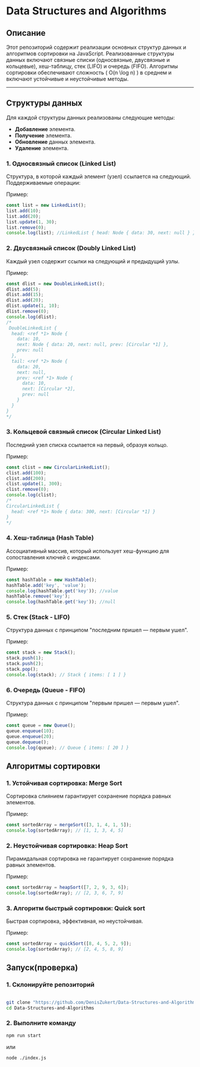 # Data Structures and Algorithms

## Описание

Этот репозиторий содержит реализации основных структур данных и алгоритмов сортировки на JavaScript. Реализованные структуры данных включают связные списки (односвязные, двусвязные и кольцевые), хеш-таблицу, стек (LIFO) и очередь (FIFO). Алгоритмы сортировки обеспечивают сложность \( O(n \log n) \) в среднем и включают устойчивые и неустойчивые методы.

---

## Структуры данных

Для каждой структуры данных реализованы следующие методы:

- **Добавление** элемента.
- **Получение** элемента.
- **Обновление** данных элемента.
- **Удаление** элемента.

### 1. Односвязный список (Linked List)

Структура, в которой каждый элемент (узел) ссылается на следующий. Поддерживаемые операции:

Пример:

```js
const list = new LinkedList();
list.add(10);
list.add(20);
list.update(1, 30);
list.remove(0);
console.log(list); //LinkedList { head: Node { data: 30, next: null } }
```

### 2. Двусвязный список (Doubly Linked List)

Каждый узел содержит ссылки на следующий и предыдущий узлы.

Пример:

```js
const dlist = new DoubleLinkedList();
dlist.add(5);
dlist.add(15);
dlist.add(20);
dlist.update(1, 10);
dlist.remove(0);
console.log(dlist);
/*
 DoubleLinkedList {
  head: <ref *1> Node {
    data: 10,
    next: Node { data: 20, next: null, prev: [Circular *1] },
    prev: null
  },
  tail: <ref *2> Node {
    data: 20,
    next: null,
    prev: <ref *1> Node {
      data: 10,
      next: [Circular *2],
      prev: null
    }
  }
} 
*/
```

### 3. Кольцевой связный список (Circular Linked List)

Последний узел списка ссылается на первый, образуя кольцо.

Пример:

```js
const clist = new CircularLinkedList();
clist.add(100);
clist.add(200);
clist.update(1, 300);
clist.remove(0);
console.log(clist);
/*
CircularLinkedList {
  head: <ref *1> Node { data: 300, next: [Circular *1] }
}
*/
```

### 4. Хеш-таблица (Hash Table)

Ассоциативный массив, который использует хеш-функцию для сопоставления ключей с индексами.

Пример:

```js
const hashTable = new HashTable();
hashTable.add('key', 'value');
console.log(hashTable.get('key')); //value
hashTable.remove('key');
console.log(hashTable.get('key')); //null
```

### 5. Стек (Stack - LIFO)

Структура данных с принципом "последним пришел — первым ушел".

Пример:

```js
const stack = new Stack();
stack.push(1);
stack.push(2);
stack.pop();
console.log(stack); // Stack { items: [ 1 ] }
```

### 6. Очередь (Queue - FIFO)

Структура данных с принципом "первым пришел — первым ушел".

Пример:

```js
const queue = new Queue();
queue.enqueue(10);
queue.enqueue(20);
queue.dequeue();
console.log(queue); // Queue { items: [ 20 ] }
```

## Алгоритмы сортировки

### 1. Устойчивая сортировка: Merge Sort

Сортировка слиянием гарантирует сохранение порядка равных элементов.

Пример:

```js
const sortedArray = mergeSort([3, 1, 4, 1, 5]);
console.log(sortedArray); // [1, 1, 3, 4, 5]
```

### 2. Неустойчивая сортировка: Heap Sort

Пирамидальная сортировка не гарантирует сохранение порядка равных элементов.

Пример:

```js
const sortedArray = heapSort([7, 2, 9, 3, 6]);
console.log(sortedArray); // [2, 3, 6, 7, 9]
```

### 3. Алгоритм быстрый сортировки: Quick sort

Быстрая сортировка, эффективная, но неустойчивая.

Пример:

```js
const sortedArray = quickSort([8, 4, 5, 2, 9]);
console.log(sortedArray); // [2, 4, 5, 8, 9]
```

## Запуск(проверка)

### 1. Склонируйте репозиторий

```bash

git clone "https://github.com/DenisZukert/Data-Structures-and-Algorithms"
cd Data-Structures-and-Algorithms
```

### 2. Выполните команду

```bash
npm run start
```

или

```bash
node ./index.js
```
